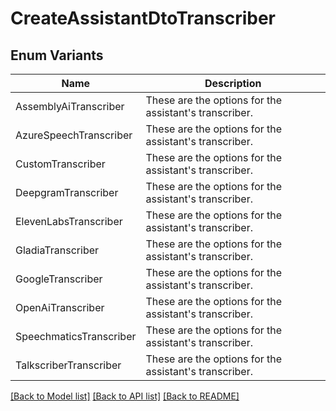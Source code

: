 # CreateAssistantDtoTranscriber

## Enum Variants

| Name | Description |
|---- | -----|
| AssemblyAiTranscriber | These are the options for the assistant&#39;s transcriber. |
| AzureSpeechTranscriber | These are the options for the assistant&#39;s transcriber. |
| CustomTranscriber | These are the options for the assistant&#39;s transcriber. |
| DeepgramTranscriber | These are the options for the assistant&#39;s transcriber. |
| ElevenLabsTranscriber | These are the options for the assistant&#39;s transcriber. |
| GladiaTranscriber | These are the options for the assistant&#39;s transcriber. |
| GoogleTranscriber | These are the options for the assistant&#39;s transcriber. |
| OpenAiTranscriber | These are the options for the assistant&#39;s transcriber. |
| SpeechmaticsTranscriber | These are the options for the assistant&#39;s transcriber. |
| TalkscriberTranscriber | These are the options for the assistant&#39;s transcriber. |

[[Back to Model list]](../README.md#documentation-for-models) [[Back to API list]](../README.md#documentation-for-api-endpoints) [[Back to README]](../README.md)


